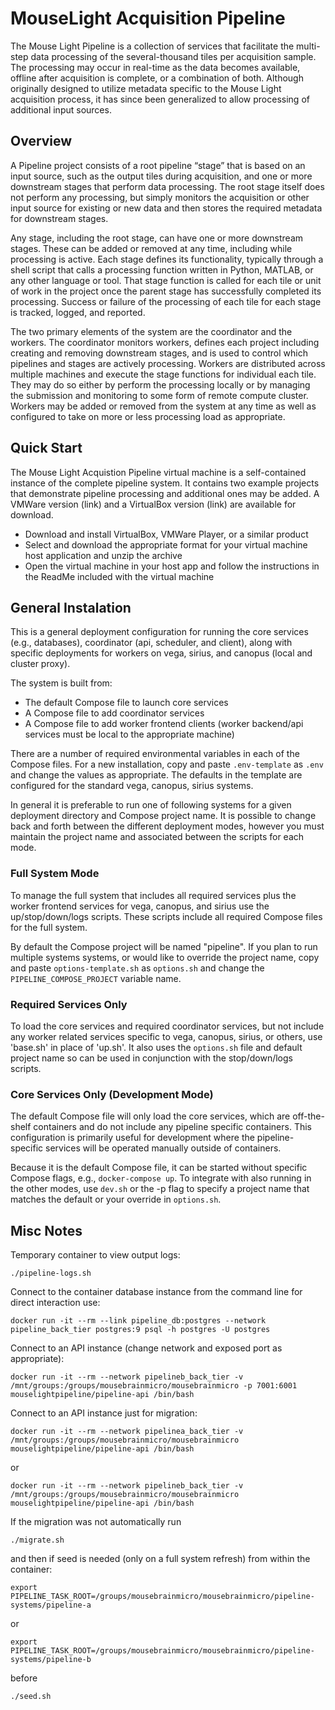 # MouseLight Acquisition Pipeline

The Mouse Light Pipeline is a collection of services that facilitate the multi-step data processing of the several-thousand tiles per acquisition sample.  The processing may occur in real-time as the data becomes available, offline after acquisition is complete, or a combination of both.  Although originally designed to utilize metadata specific to the Mouse Light acquisition process, it has since been generalized to allow processing of additional input sources.

## Overview

A Pipeline project consists of a root pipeline “stage” that is based on an input source, such as the output tiles during acquisition, and one or more downstream stages that perform data processing.  The root stage itself does not perform any processing, but simply monitors the acquisition or other input source for existing or new data and then stores the required metadata for downstream stages.  

Any stage, including the root stage, can have one or more downstream stages.  These can be added or removed at any time, including while processing is active.  Each stage defines its functionality, typically through a shell script that calls a processing function written in Python, MATLAB, or any other language or tool.  That stage function is called for each tile or unit of work in the project once the parent stage has successfully completed its processing.  Success or failure of the processing of each tile for each stage is tracked, logged, and reported.   

The two primary elements of the system are the coordinator and the workers.  The coordinator monitors workers, defines each project including creating and removing downstream stages, and is used to control which pipelines and stages are actively processing.  Workers are distributed across multiple machines and execute the stage functions for individual each tile.  They may do so either by perform the processing locally or by managing the submission and monitoring to some form of remote compute cluster.  Workers may be added or removed from the system at any time as well as configured to take on more or less processing load as appropriate. 

## Quick Start

The Mouse Light Acquistion Pipeline virtual machine is a self-contained instance of the complete pipeline system.  It contains two example projects that demonstrate pipeline processing and additional ones may be added.
A VMWare version (link) and a VirtualBox version (link) are available for download.
* Download and install VirtualBox, VMWare Player, or a similar product
* Select and download the appropriate format for your virtual machine host application and unzip the archive
* Open the virtual machine in your host app and follow the instructions in the ReadMe included with the virtual machine

## General Instalation

This is a general deployment configuration for running the core services (e.g., databases), coordinator (api, scheduler,
and client), along with specific deployments for workers on vega, sirius, and canopus (local and cluster proxy).

The system is built from:
* The default Compose file to launch core services
* A Compose file to add coordinator services
* A Compose file to add worker frontend clients (worker backend/api services must be local to the appropriate machine)

There are a number of required environmental variables in each of the Compose files.  For a new installation, copy and
paste `.env-template` as `.env` and change the values as appropriate.  The defaults in the template are configured for
the standard vega, canopus, sirius systems.

In general it is preferable to run one of following systems for a given deployment directory and Compose project name.
It is possible to change back and forth between the different deployment modes, however you must maintain the project
name and associated between the scripts for each mode.

### Full System Mode

To manage the full system that includes all required services plus the worker frontend services for vega, canopus, and
sirius use the up/stop/down/logs scripts.  These scripts include all required Compose files for the full system.

By default the Compose project will be named "pipeline".  If you plan to run multiple systems systems, or would like to
override the project name, copy and paste `options-template.sh` as `options.sh` and change the `PIPELINE_COMPOSE_PROJECT`
variable name.

### Required Services Only
To load the core services and required coordinator services, but not include any worker related services specific to
vega, canopus, sirius, or others, use 'base.sh' in place of 'up.sh'.   It also uses the `options.sh` file and default
project name so can be used in conjunction with the stop/down/logs scripts.


### Core Services Only (Development Mode)
The default Compose file will only load the core services, which are off-the-shelf containers and do not include any
pipeline specific containers.  This configuration is primarily useful for development where the pipeline-specific
services will be operated manually outside of containers.

Because it is the default Compose file, it can be started without specific Compose flags, e.g., `docker-compose up`.  To 
integrate with also running in the other modes, use `dev.sh` or the -p flag to specify a project name that matches the default or
your override in `options.sh`.

## Misc Notes

Temporary container to view output logs:

`./pipeline-logs.sh`

Connect to the container database instance from the command line for direct interaction use:

`docker run -it --rm --link pipeline_db:postgres --network pipeline_back_tier postgres:9 psql -h postgres -U postgres`

Connect to an API instance (change network and exposed port as appropriate):

`docker run -it --rm --network pipelineb_back_tier -v /mnt/groups:/groups/mousebrainmicro/mousebrainmicro -p 7001:6001 mouselightpipeline/pipeline-api /bin/bash`

Connect to an API instance just for migration:

`docker run -it --rm --network pipelinea_back_tier -v /mnt/groups:/groups/mousebrainmicro/mousebrainmicro mouselightpipeline/pipeline-api /bin/bash`

or

`docker run -it --rm --network pipelineb_back_tier -v /mnt/groups:/groups/mousebrainmicro/mousebrainmicro mouselightpipeline/pipeline-api /bin/bash`

If the migration was not automatically run

`./migrate.sh`

and then if seed is needed (only on a full system refresh) from within the container:

`export PIPELINE_TASK_ROOT=/groups/mousebrainmicro/mousebrainmicro/pipeline-systems/pipeline-a`

or

`export PIPELINE_TASK_ROOT=/groups/mousebrainmicro/mousebrainmicro/pipeline-systems/pipeline-b`

before

`./seed.sh`
